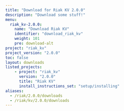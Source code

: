 ```yaml
---
title: "Download for Riak KV 2.0.0"
description: "Download some stuff!"
menu:
  riak_kv-2.0.0:
    name: "Download Riak KV"
    identifier: "download_riak_kv"
    weight: 101
    pre: download-alt
project: "riak_kv"
project_version: "2.0.0"
toc: false
layout: downloads
listed_projects:
    - project: "riak_kv"
      version: "2.0.0"
      title: "Riak KV"
      install_instructions_set: "setup/installing"
aliases:
  - /riak/2.0.0/downloads
  - /riak/kv/2.0.0/downloads
---
```

